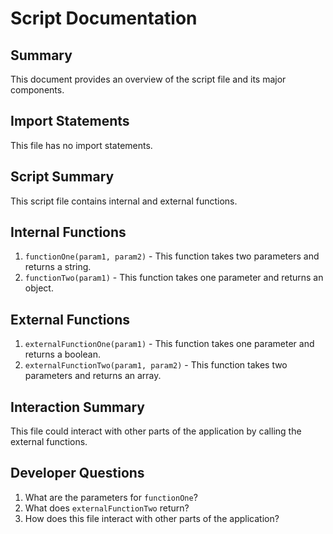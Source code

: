 # Script Documentation

## Summary
This document provides an overview of the script file and its major components.

## Import Statements
This file has no import statements.

## Script Summary
This script file contains internal and external functions.

## Internal Functions
1. `functionOne(param1, param2)` - This function takes two parameters and returns a string.
2. `functionTwo(param1)` - This function takes one parameter and returns an object.

## External Functions
1. `externalFunctionOne(param1)` - This function takes one parameter and returns a boolean.
2. `externalFunctionTwo(param1, param2)` - This function takes two parameters and returns an array.

## Interaction Summary
This file could interact with other parts of the application by calling the external functions.

## Developer Questions
1. What are the parameters for `functionOne`?
2. What does `externalFunctionTwo` return?
3. How does this file interact with other parts of the application?